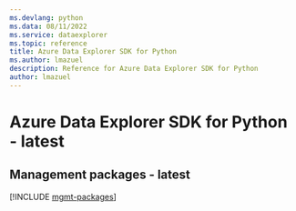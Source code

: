```yaml
---
ms.devlang: python
ms.data: 08/11/2022
ms.service: dataexplorer
ms.topic: reference
title: Azure Data Explorer SDK for Python
ms.author: lmazuel
description: Reference for Azure Data Explorer SDK for Python
author: lmazuel
---
```

# Azure Data Explorer SDK for Python - latest

## Management packages - latest
[!INCLUDE [mgmt-packages](data-explorer-mgmt-index.md)]